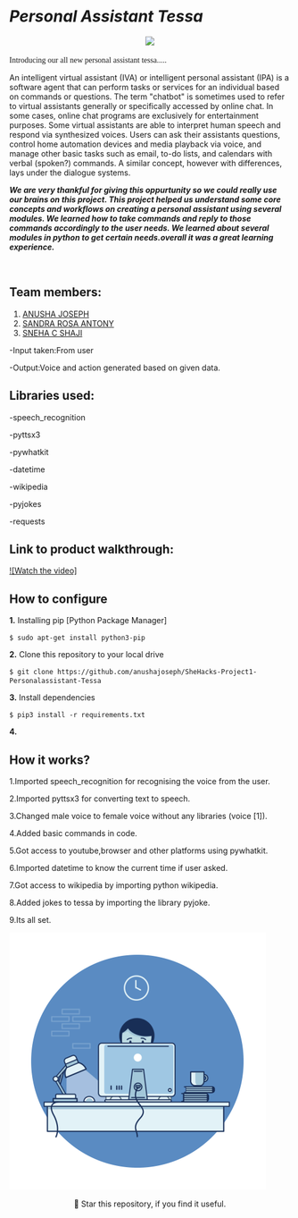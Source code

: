 # ***Personal Assistant Tessa***
<p align="center">
 <img width="600px" src="https://user-images.githubusercontent.com/84260242/134184077-fa68311c-65da-4391-b9e1-c642e8439771.png" />
</p>
<span style="font-family: 'Lucida Console';">Introducing our all new personal assistant tessa.....</span>
<p>An intelligent virtual assistant (IVA) or intelligent personal assistant (IPA) is a software agent that can perform tasks or services for an individual based on commands or questions. The term "chatbot" is sometimes used to refer to virtual assistants generally or specifically accessed by online chat. In some cases, online chat programs are exclusively for entertainment purposes. Some virtual assistants are able to interpret human speech and respond via synthesized voices. Users can ask their assistants questions, control home automation devices and media playback via voice, and manage other basic tasks such as email, to-do lists, and calendars with verbal (spoken?) commands. A similar concept, however with differences, lays under the dialogue systems.</p>

 ***We are very thankful for giving this oppurtunity so we could really use our brains on this project. This project helped us understand some core concepts and workflows on creating a personal assistant using several modules. We learned how to take commands and reply to those commands accordingly to the user needs. We learned about several modules in python to get certain needs.overall it was a great learning experience.***
 
<div align="center">
</div>

<br />

## Team members:
1. [ANUSHA JOSEPH](https://github.com/anushajoseph)
2. [SANDRA ROSA ANTONY](https://github.com/Sandra-Rosa)
3. [SNEHA C SHAJI](https://github.com/sneha2180)

-Input taken:From user

-Output:Voice and action generated based on given data.

 ## Libraries used:
 
-speech_recognition

-pyttsx3

-pywhatkit

-datetime

-wikipedia

-pyjokes

-requests
 
 ## Link to product walkthrough:
[![Watch the video]](https://www.loom.com/share/0b744d410cba478ebe39ddc107a679d8)
 
 ## How to configure
**1.** Installing pip [Python Package Manager]

```shell
$ sudo apt-get install python3-pip
```

**2.** Clone this repository to your local drive

```shell
$ git clone https://github.com/anushajoseph/SheHacks-Project1-Personalassistant-Tessa
```

**3.** Install dependencies

```shell
$ pip3 install -r requirements.txt
```

**4.** 

 ## How it works?
 
 1.Imported speech_recognition for recognising the voice from the user.
 
 2.Imported pyttsx3 for converting text to speech.
 
 3.Changed male voice to female voice without any libraries (voice [1]).
 
 4.Added basic commands in code.
 
 5.Got access to youtube,browser and other platforms using pywhatkit.
 
 6.Imported datetime to know the current time if user asked.
 
 7.Got access to wikipedia by importing python wikipedia.
 
 8.Added jokes to tessa by importing the library pyjoke.
 
 9.Its all set.


 ![gif](ef0936558e58d6bebf73fee2ae895fe3.gif)
 
 
 <p align="center"> 🌟 Star this repository, if you find it useful.</p>
